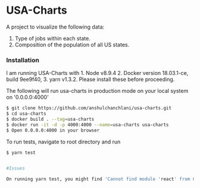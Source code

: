 # USA-Charts

A project to visualize the following data:

1. Type of jobs within each state.
2. Composition of the population of all US states.

### Installation

I am running USA-Charts with 
    1. Node v8.9.4
    2. Docker version 18.03.1-ce, build 9ee9f40,
    3. yarn v1.3.2. 
Please install these before proceeding.

The following will run usa-charts in production mode on your local system on '0.0.0.0:4000'
```sh
$ git clone https://github.com/anshulchanchlani/usa-charts.git
$ cd usa-charts
$ docker build . --tag=usa-charts
$ docker run -it -d -p 4000:4000 --name=usa-charts usa-charts
$ Open 0.0.0.0:4000 in your browser
```
To run tests, navigate to root directory and run 
```sh
$ yarn test


#Issues

On running yarn test, you might find 'Cannot find module 'react' from Charts.test.js', please run 'yarn add global react' and run tests again.
